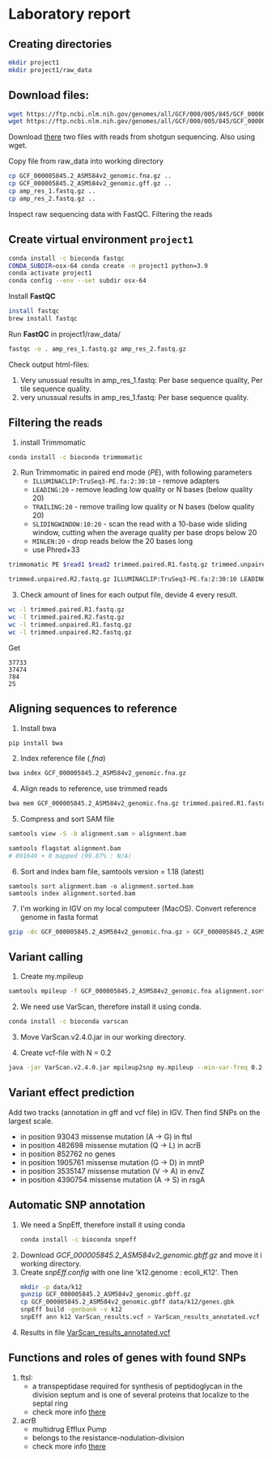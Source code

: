 # Laboratory report
## Creating directories
```bash
mkdir project1
mkdir project1/raw_data
 ```

## Download files:
```bash
wget https://ftp.ncbi.nlm.nih.gov/genomes/all/GCF/000/005/845/GCF_000005845.2_ASM584v2/GCF_000005845.2_ASM584v2_genomic.fna.gz raw_data
wget https://ftp.ncbi.nlm.nih.gov/genomes/all/GCF/000/005/845/GCF_000005845.2_ASM584v2/GCF_000005845.2_ASM584v2_cds_from_genomic.fna.gz raw_data
```
Download [there](https://figshare.com/articles/dataset/amp_res_2_fastq_zip/10006541/3?file=23769689 ) two files with reads from shotgun sequencing. Also using wget.

Copy file from raw_data into working directory
```bash
cp GCF_000005845.2_ASM584v2_genomic.fna.gz ..
cp GCF_000005845.2_ASM584v2_genomic.gff.gz ..
cp amp_res_1.fastq.gz ..
cp amp_res_2.fastq.gz ..
```
Inspect raw sequencing data with FastQC. Filtering the reads 		

## Create virtual environment `project1`
```bash
conda install -c bioconda fastqc			
CONDA_SUBDIR=osx-64 conda create -n project1 python=3.9
conda activate project1
conda config --env --set subdir osx-64
```
Install **FastQC**
```bash
install fastqc
brew install fastqc
```
Run **FastQC** in project1/raw_data/
```bash
fastqc -o . amp_res_1.fastq.gz amp_res_2.fastq.gz
```
Check output html-files:
1) Very unussual results in amp_res_1.fastq: Per base sequence quality, Per tile sequence quality.
2) very unussual results in amp_res_1.fastq: Per base sequence quality.

## Filtering the reads 
1) install Trimmomatic
```bash
conda install -c bioconda trimmomatic
```
   
2) Run Trimmomatic in paired end mode (*PE*), with following parameters
   - `ILLUMINACLIP:TruSeq3-PE.fa:2:30:10` - remove adapters
   - `LEADING:20` - remove leading low quality or N bases (below quality 20)
   - `TRAILING:20` - remove trailing low quality or N bases (below quality 20)
   - `SLIDINGWINDOW:10:20` - scan the read with a 10-base wide sliding window, cutting when the average quality per base drops below 20
   - `MINLEN:20` - drop reads below the 20 bases long
   - use Phred+33
```bash
trimmomatic PE $read1 $read2 trimmed.paired.R1.fastq.gz trimmed.unpaired.R1.fastq.gz trimmed.paired.R2.fastq.gz

trimmed.unpaired.R2.fastq.gz ILLUMINACLIP:TruSeq3-PE.fa:2:30:10 LEADING:20 TRAILING:20 SLIDINGWINDOW:10:20 MINLEN:20
```
3) Check amount of lines for each output file, devide 4 every result.
```bash
wc -l trimmed.paired.R1.fastq.gz 
wc -l trimmed.paired.R2.fastq.gz
wc -l trimmed.unpaired.R1.fastq.gz
wc -l trimmed.unpaired.R2.fastq.gz
```
Get 
```
37733
37474
784
25
```		
## Aligning sequences to reference
1. Install bwa
```bash
pip install bwa
```
2. Index reference file (*.fna*)
```bash
bwa index GCF_000005845.2_ASM584v2_genomic.fna.gz
```

4. Align reads to reference, use trimmed reads
```bash
bwa mem GCF_000005845.2_ASM584v2_genomic.fna.gz trimmed.paired.R1.fastq.gz trimmed.paired.R2.fastq.gz > alignment.sam
```

5. Compress and sort SAM file
```bash
samtools view -S -b alignment.sam > alignment.bam
```
```bash
samtools flagstat alignment.bam
# 891649 + 0 mapped (99.87% : N/A)
```

6. Sort and index bam file, samtools version = 1.18 (latest)
   
```baash
samtools sort alignment.bam -o alignment.sorted.bam
samtools index alignment.sorted.bam
```

7. I'm working in IGV on my local computeer (MacOS).
Convert reference genome in fasta format

```bash
gzip -dc GCF_000005845.2_ASM584v2_genomic.fna.gz > GCF_000005845.2_ASM584v2_genomic.fnagzip -dc GCF_000005845.2_ASM584v2_genomic.fna.gz > GCF_000005845.2_ASM584v2_genomic.fna
``` 

## Variant calling
1. Create my.mpileup
```bash
samtools mpileup -f GCF_000005845.2_ASM584v2_genomic.fna alignment.sorted.bam > my.mpileup
```

2. We need use VarScan, therefore install it using conda. 
```bash
conda install -c bioconda varscan
```
3. Move VarScan.v2.4.0.jar in our working directory.

4. Create vcf-file with N = 0.2
```bash
java -jar VarScan.v2.4.0.jar mpileup2snp my.mpileup --min-var-freq 0.2 --variants --output-vcf 1 > VarScan_results.vcf
```

## Variant effect prediction
Add two tracks (annotation in gff and vcf file) in IGV. Then find SNPs on the largest scale.
- in position 93043 missense mutation (A -> G) in ftsI
- in position 482698 missense mutation (Q -> L) in acrB
- in position 852762 no genes
- in position 1905761 missense mutation (G -> D) in mntP
- in position 3535147 missense mutation (V -> A) in envZ
- in position 4390754 missense mutation (A -> S) in rsgA


## Automatic SNP annotation
1. We need a SnpEff, therefore install it using conda
   ```bash
   conda install -c bioconda snpeff
   ```
2. Download *GCF_000005845.2_ASM584v2_genomic.gbff.gz* and move it i working directory.
3. Create *snpEff.config* with one line 'k12.genome : ecoli_K12'. Then
   ```bash
   mkdir -p data/k12
   gunzip GCF_000005845.2_ASM584v2_genomic.gbff.gz
   cp GCF_000005845.2_ASM584v2_genomic.gbff data/k12/genes.gbk
   snpEff build -genbank -v k12
   snpEff ann k12 VarScan_results.vcf > VarScan_results_annotated.vcf
   ```
5. Results in file [VarScan_results_annotated.vcf](https://github.com/rereremin/IB/blob/project1/VarScan_results_annotated.vcf)

## Functions and roles of genes with found SNPs
1. ftsI:
   - a transpeptidase required for synthesis of peptidoglycan in the division septum and is one of several proteins that localize to the septal ring
   - check more info [there](https://www.ncbi.nlm.nih.gov/pmc/articles/PMC305773/#:~:text=FtsI%20(also%20called%20PBP3)%20of,localize%20to%20the%20septal%20ring.)
2. acrB
   - multidrug Efflux Pump
   - belongs to the resistance-nodulation-division
   - check more info [there](https://www.ncbi.nlm.nih.gov/pmc/articles/PMC3933802/)

